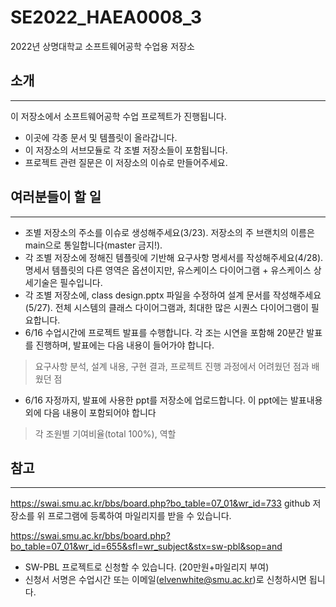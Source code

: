 # SE2022_HAEA0008_3
2022년 상명대학교 소프트웨어공학 수업용 저장소

## 소개
---

이 저장소에서 소프트웨어공학 수업 프로젝트가 진행됩니다.

- 이곳에 각종 문서 및 템플릿이 올라갑니다.
- 이 저장소의 서브모듈로 각 조별 저장소들이 포함됩니다.
- 프로젝트 관련 질문은 이 저장소의 이슈로 만들어주세요.

## 여러분들이 할 일
---


- 조별 저장소의 주소를 이슈로 생성해주세요(3/23). 저장소의 주 브랜치의 이름은 main으로 통일합니다(master 금지!).
- 각 조별 저장소에 정해진 템플릿에 기반해 요구사항 명세서를 작성해주세요(4/28). 명세서 템플릿의 다른 영역은 옵션이지만, 유스케이스 다이어그램 + 유스케이스 상세기술은 필수입니다.
- 각 조별 저장소에, class design.pptx 파일을 수정하여 설계 문서를 작성해주세요(5/27). 전체 시스템의 클래스 다이어그램과, 최대한 많은 시퀀스 다이어그램이 필요합니다. 
- 6/16 수업시간에 프로젝트 발표를 수행합니다. 각 조는 시연을 포함해 20분간 발표를 진행하며, 발표에는 다음 내용이 들어가야 합니다.
> 요구사항 분석, 설계 내용, 구현 결과, 프로젝트 진행 과정에서 어려웠던 점과 배웠던 점
- 6/16 자정까지, 발표에 사용한 ppt를 저장소에 업로드합니다. 이 ppt에는 발표내용 외에 다음 내용이 포함되어야 합니다
> 각 조원별 기여비율(total 100%), 역할



## 참고
---
https://swai.smu.ac.kr/bbs/board.php?bo_table=07_01&wr_id=733
github 저장소를 위 프로그램에 등록하여 마일리지를 받을 수 있습니다.

https://swai.smu.ac.kr/bbs/board.php?bo_table=07_01&wr_id=655&sfl=wr_subject&stx=sw-pbl&sop=and 

- SW-PBL 프로젝트로 신청할 수 있습니다. (20만원+마일리지 부여)
- 신청서 서명은 수업시간 또는 이메일(elvenwhite@smu.ac.kr)로 신청하시면 됩니다.

